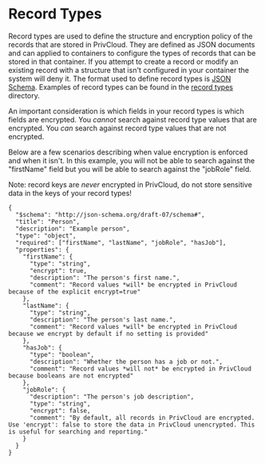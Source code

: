 # Record Types
Record types are used to define the structure and encryption policy of the records that are stored in PrivCloud. They are 
defined as JSON documents and can applied to containers to configure the types of records that can be stored in that 
container. If you attempt to create a record or modify an existing record with a structure that isn't configured in your container
the system will deny it. The format used to define record types is [JSON Schema](https://json-schema.org/). Examples of record types 
can be found in the [record types](examples/record_types) directory.

An important consideration is which fields in your record types is which fields are encrypted. You *cannot* search against 
record type values that are encrypted. You *can* search against record type values that are not encrypted.

Below are a few scenarios describing when value encryption is enforced and when it isn't. In this example, you will not be
able to search against the "firstName" field but you will be able to search against the "jobRole" field. 

Note: record keys are *never* encrypted in PrivCloud, do not store sensitive data in the keys of your record types!

```
{
  "$schema": "http://json-schema.org/draft-07/schema#",
  "title": "Person",
  "description": "Example person",
  "type": "object",
  "required": ["firstName", "lastName", "jobRole", "hasJob"],
  "properties": {
    "firstName": {
      "type": "string",
      "encrypt": true,
      "description": "The person's first name.",
      "comment": "Record values *will* be encrypted in PrivCloud because of the explicit encrypt=true"
    },
    "lastName": {
      "type": "string",
      "description": "The person's last name.",
      "comment": "Record values *will* be encrypted in PrivCloud because we encrypt by default if no setting is provided"
    },
    "hasJob": {
      "type": "boolean",
      "description": "Whether the person has a job or not.",
      "comment": "Record values *will not* be encrypted in PrivCloud because booleans are not encrypted"
    },
    "jobRole": {
      "description": "The person's job description",
      "type": "string",
      "encrypt": false,
      "comment": "By default, all records in PrivCloud are encrypted. Use 'encrypt': false to store the data in PrivCloud unencrypted. This is useful for searching and reporting."
    }
  }
}
```